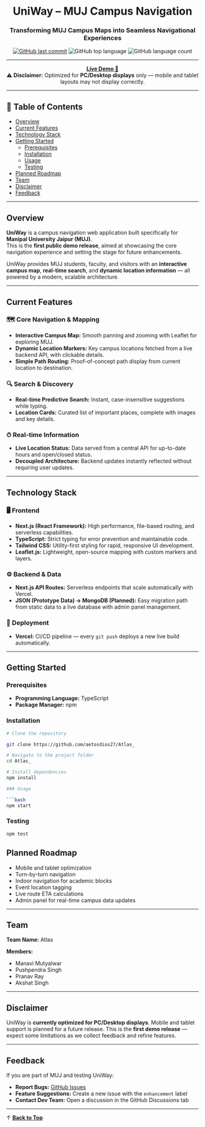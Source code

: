 
<!-- markdownlint-disable MD033 MD051 -->
<div align="center">

# UniWay – MUJ Campus Navigation


### Transforming MUJ Campus Maps into Seamless Navigational Experiences


[![GitHub last commit](https://img.shields.io/github/last-commit/aetosdios27/Atlas_?style=for-the-badge&logo=github&labelColor=333)](https://github.com/aetosdios27/Atlas_)
![GitHub top language](https://img.shields.io/github/languages/top/aetosdios27/Atlas_?style=for-the-badge&color=blue&labelColor=333)
![GitHub language count](https://img.shields.io/github/languages/count/aetosdios27/Atlas_?style=for-the-badge&color=blueviolet&labelColor=333)

---

[**Live Demo 🚀**](https://atlas-dn8h.vercel.app/)
<br>
⚠ **Disclaimer:** Optimized for **PC/Desktop displays** only — mobile and tablet layouts may not display correctly.


</div>

---

## 📌 Table of Contents
- [Overview](#overview)
- [Current Features](#current-features)
- [Technology Stack](#technology-stack)
- [Getting Started](#getting-started)
  - [Prerequisites](#prerequisites)
  - [Installation](#installation)
  - [Usage](#usage)
  - [Testing](#testing)
- [Planned Roadmap](#planned-roadmap)
- [Team](#team)
- [Disclaimer](#disclaimer)
- [Feedback](#feedback)

---

## Overview

**UniWay** is a campus navigation web application built specifically for **Manipal University Jaipur (MUJ)**.  
This is the **first public demo release**, aimed at showcasing the core navigation experience and setting the stage for future enhancements.  

UniWay provides MUJ students, faculty, and visitors with an **interactive campus map**, **real-time search**, and **dynamic location information** — all powered by a modern, scalable architecture.

---

## Current Features

### 🗺️ Core Navigation & Mapping
- **Interactive Campus Map:** Smooth panning and zooming with Leaflet for exploring MUJ.
- **Dynamic Location Markers:** Key campus locations fetched from a live backend API, with clickable details.
- **Simple Path Routing:** Proof-of-concept path display from current location to destination.

### 🔍 Search & Discovery
- **Real-time Predictive Search:** Instant, case-insensitive suggestions while typing.
- **Location Cards:** Curated list of important places, complete with images and key details.

### ⏱ Real-time Information
- **Live Location Status:** Data served from a central API for up-to-date hours and open/closed status.
- **Decoupled Architecture:** Backend updates instantly reflected without requiring user updates.

---

## Technology Stack

### 🖥 Frontend
- **Next.js (React Framework):** High performance, file-based routing, and serverless capabilities.
- **TypeScript:** Strict typing for error prevention and maintainable code.
- **Tailwind CSS:** Utility-first styling for rapid, responsive UI development.
- **Leaflet.js:** Lightweight, open-source mapping with custom markers and layers.

### ⚙ Backend & Data
- **Next.js API Routes:** Serverless endpoints that scale automatically with Vercel.
- **JSON (Prototype Data) → MongoDB (Planned):** Easy migration path from static data to a live database with admin panel management.

### 🚀 Deployment
- **Vercel:** CI/CD pipeline — every `git push` deploys a new live build automatically.

---

## Getting Started

### Prerequisites
- **Programming Language:** TypeScript  
- **Package Manager:** npm

### Installation

```bash
# Clone the repository

git clone https://github.com/aetosdios27/Atlas_

# Navigate to the project folder
cd Atlas_

# Install dependencies
npm install

### Usage

```bash
npm start
```

### Testing

```bash
npm test
```


## Planned Roadmap

- Mobile and tablet optimization
- Turn-by-turn navigation
- Indoor navigation for academic blocks
- Event location tagging
- Live route ETA calculations
- Admin panel for real-time campus data updates

---

## Team

**Team Name:** Atlas

**Members:**

- Manavi Mutyalwar
- Pushpendra Singh
- Pranav Ray
- Akshat Singh

---

## Disclaimer

UniWay is **currently optimized for PC/Desktop displays**.
Mobile and tablet support is planned for a future release.
This is the **first demo release** — expect some limitations as we collect feedback and refine features.

---

## Feedback

If you are part of MUJ and testing UniWay:

- **Report Bugs:** [GitHub Issues](https://github.com/aetosdios27/Atlas_/issues)
- **Feature Suggestions:** Create a new issue with the `enhancement` label
- **Contact Dev Team:** Open a discussion in the GitHub Discussions tab

---

↑ [**Back to Top**](#uniway--muj-campus-navigation)



